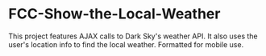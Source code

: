 # FCC-Show-the-Local-Weather
This project features AJAX calls to Dark Sky's weather API. It also uses the user's location info to find the local weather. Formatted for mobile use.
